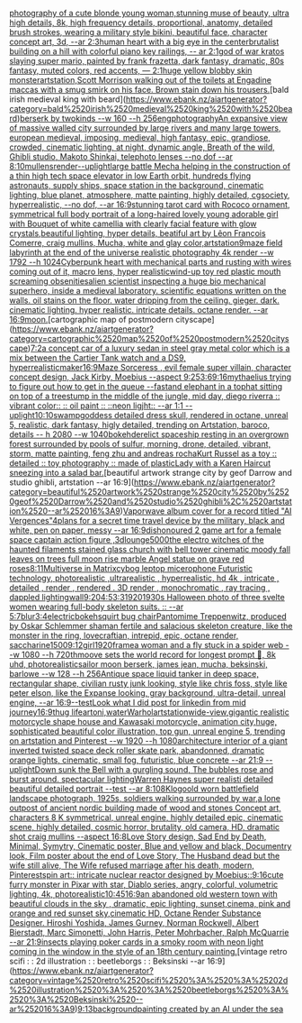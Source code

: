 [photography of a cute blonde young woman,stunning muse of beauty, ultra high details, 8k, high frequency details, proportional, anatomy, detailed brush strokes, wearing a military style bikini, beautiful face, character concept art, 3d, --ar 2:3](https://www.ebank.nz/aiartgenerator?category=photography%2520of%2520a%2520cute%2520blonde%2520young%2520woman%2Cstunning%2520muse%2520of%2520beauty%2C%2520ultra%2520high%2520details%2C%25208k%2C%2520high%2520frequency%2520details%2C%2520proportional%2C%2520anatomy%2C%2520detailed%2520brush%2520strokes%2C%2520wearing%2520a%2520military%2520style%2520bikini%2C%2520beautiful%2520face%2C%2520character%2520concept%2520art%2C%25203d%2C%2520--ar%25202%3A3)[human heart with a big eye in the center](https://www.ebank.nz/aiartgenerator?category=human%2520heart%2520with%2520a%2520big%2520eye%2520in%2520the%2520center)[brutalist building on a hill with colorful piano key railings, -- ar 2:1](https://www.ebank.nz/aiartgenerator?category=brutalist%2520building%2520on%2520a%2520hill%2520with%2520colorful%2520piano%2520key%2520railings%2C%2520--%2520ar%25202%3A1)[god of war kratos slaying super mario, painted by frank frazetta, dark fantasy, dramatic, 80s fantasy, muted colors, red accents, — 2:1](https://www.ebank.nz/aiartgenerator?category=god%2520of%2520war%2520kratos%2520slaying%2520super%2520mario%2C%2520painted%2520by%2520frank%2520frazetta%2C%2520dark%2520fantasy%2C%2520dramatic%2C%252080s%2520fantasy%2C%2520muted%2520colors%2C%2520red%2520accents%2C%2520%E2%80%94%25202%3A1)[huge yellow blobby skin monster](https://www.ebank.nz/aiartgenerator?category=huge%2520yellow%2520blobby%2520skin%2520monster)[artstation,](https://www.ebank.nz/aiartgenerator?category=artstation%2C)[Scott Morrison walking out of the toilets at Engadine maccas with a smug smirk on his face. Brown stain down his trousers.](https://www.ebank.nz/aiartgenerator?category=Scott%2520Morrison%2520walking%2520out%2520of%2520the%2520toilets%2520at%2520Engadine%2520maccas%2520with%2520a%2520smug%2520smirk%2520on%2520his%2520face.%2520Brown%2520stain%2520down%2520his%2520trousers.)[bald irish medieval king with beard](https://www.ebank.nz/aiartgenerator?category=bald%2520irish%2520medieval%2520king%2520with%2520beard)[berserk by twokinds --w 160 --h 256](https://www.ebank.nz/aiartgenerator?category=berserk%2520by%2520twokinds%2520--w%2520160%2520--h%2520256)[eng](https://www.ebank.nz/aiartgenerator?category=eng)[photography](https://www.ebank.nz/aiartgenerator?category=photography)[An expansive view of massive walled city surrounded by large rivers and many large towers, european medieval, imposing, medieval, high fantasy, epic, grandiose, crowded, cinematic lighting, at night, dynamic angle, Breath of the wild, Ghibli studio, Makoto Shinkai, telephoto lenses --no dof --ar 8:10](https://www.ebank.nz/aiartgenerator?category=An%2520expansive%2520view%2520of%2520massive%2520walled%2520city%2520surrounded%2520by%2520large%2520rivers%2520and%2520many%2520large%2520towers%2C%2520european%2520medieval%2C%2520imposing%2C%2520medieval%2C%2520high%2520fantasy%2C%2520epic%2C%2520grandiose%2C%2520crowded%2C%2520cinematic%2520lighting%2C%2520at%2520night%2C%2520dynamic%2520angle%2C%2520Breath%2520of%2520the%2520wild%2C%2520Ghibli%2520studio%2C%2520Makoto%2520Shinkai%2C%2520telephoto%2520lenses%2520--no%2520dof%2520--ar%25208%3A10)[mullens](https://www.ebank.nz/aiartgenerator?category=mullens)[render](https://www.ebank.nz/aiartgenerator?category=render)[--uplight](https://www.ebank.nz/aiartgenerator?category=--uplight)[large battle Mecha helping in the construction of a thin high tech space elevator in low Earth orbit, hundreds flying astronauts, supply ships, space station in the background, cinematic lighting, blue planet, atmosphere, matte painting, highly detailed, cgsociety, hyperrealistic, --no dof, --ar 16:9](https://www.ebank.nz/aiartgenerator?category=large%2520battle%2520Mecha%2520helping%2520in%2520the%2520construction%2520of%2520a%2520thin%2520high%2520tech%2520space%2520elevator%2520in%2520low%2520Earth%2520orbit%2C%2520hundreds%2520flying%2520astronauts%2C%2520supply%2520ships%2C%2520space%2520station%2520in%2520the%2520background%2C%2520cinematic%2520lighting%2C%2520blue%2520planet%2C%2520atmosphere%2C%2520matte%2520painting%2C%2520highly%2520detailed%2C%2520cgsociety%2C%2520hyperrealistic%2C%2520--no%2520dof%2C%2520--ar%252016%3A9)[stunning tarot card with Rococo ornament, symmetrical full body portrait of a long-haired lovely young adorable girl with Bouquet of white camellia with clearly facial feature with glow crystals,beautiful lighting, hyper details, beatiful art by Lêon François Comerre, craig mullins, Mucha, white and glay color,artstation](https://www.ebank.nz/aiartgenerator?category=stunning%2520tarot%2520card%2520with%2520Rococo%2520ornament%2C%2520symmetrical%2520full%2520body%2520portrait%2520of%2520a%2520long-haired%2520lovely%2520young%2520adorable%2520girl%2520with%2520Bouquet%2520of%2520white%2520camellia%2520with%2520clearly%2520facial%2520feature%2520with%2520glow%2520crystals%2Cbeautiful%2520lighting%2C%2520hyper%2520details%2C%2520beatiful%2520art%2520by%2520L%C3%AAon%2520Fran%C3%A7ois%2520Comerre%2C%2520craig%2520mullins%2C%2520Mucha%2C%2520white%2520and%2520glay%2520color%2Cartstation)[9](https://www.ebank.nz/aiartgenerator?category=9)[maze field labyrinth at the end of the universe realistic photography 4k render  --w 1792 --h 1024](https://www.ebank.nz/aiartgenerator?category=maze%2520field%2520labyrinth%2520at%2520the%2520end%2520of%2520the%2520universe%2520realistic%2520photography%25204k%2520render%2520%2520--w%25201792%2520--h%25201024)[Cyberpunk heart with mechanical parts and rusting with wires coming out of it, macro lens, hyper realistic](https://www.ebank.nz/aiartgenerator?category=Cyberpunk%2520heart%2520with%2520mechanical%2520parts%2520and%2520rusting%2520with%2520wires%2520coming%2520out%2520of%2520it%2C%2520macro%2520lens%2C%2520hyper%2520realistic)[wind-up toy red plastic mouth screaming obsenities](https://www.ebank.nz/aiartgenerator?category=wind-up%2520toy%2520red%2520plastic%2520mouth%2520screaming%2520obsenities)[alien scientist inspecting a huge bio mechanical superhero, inside a medieval laboratory. scientific equations written on the walls. oil stains on the floor. water dripping from the ceiling. gieger. dark. cinematic lighting. hyper realistic. intricate details. octane render. --ar 16:9](https://www.ebank.nz/aiartgenerator?category=alien%2520scientist%2520inspecting%2520a%2520huge%2520bio%2520mechanical%2520superhero%2C%2520inside%2520a%2520medieval%2520laboratory.%2520scientific%2520equations%2520written%2520on%2520the%2520walls.%2520oil%2520stains%2520on%2520the%2520floor.%2520water%2520dripping%2520from%2520the%2520ceiling.%2520gieger.%2520dark.%2520cinematic%2520lighting.%2520hyper%2520realistic.%2520intricate%2520details.%2520octane%2520render.%2520--ar%252016%3A9)[moon.](https://www.ebank.nz/aiartgenerator?category=moon.)[cartographic map of postmodern cityscape](https://www.ebank.nz/aiartgenerator?category=cartographic%2520map%2520of%2520postmodern%2520cityscape)[7:2](https://www.ebank.nz/aiartgenerator?category=7%3A2)[a concept car of a luxury sedan in steel gray metal color which is a mix between the Cartier Tank watch and a DS9, hyperrealistic](https://www.ebank.nz/aiartgenerator?category=a%2520concept%2520car%2520of%2520a%2520luxury%2520sedan%2520in%2520steel%2520gray%2520metal%2520color%2520which%2520is%2520a%2520mix%2520between%2520the%2520Cartier%2520Tank%2520watch%2520and%2520a%2520DS9%2C%2520hyperrealistic)[maker](https://www.ebank.nz/aiartgenerator?category=maker)[16:9](https://www.ebank.nz/aiartgenerator?category=16%3A9)[Maze Sorceress , evil female super villain, character concept design, Jack Kirby, Moebius --aspect 9:25](https://www.ebank.nz/aiartgenerator?category=Maze%2520Sorceress%2520%2C%2520evil%2520female%2520super%2520villain%2C%2520character%2520concept%2520design%2C%2520Jack%2520Kirby%2C%2520Moebius%2520--aspect%25209%3A25)[3:6](https://www.ebank.nz/aiartgenerator?category=3%3A6)[9:16](https://www.ebank.nz/aiartgenerator?category=9%3A16)[myth](https://www.ebank.nz/aiartgenerator?category=myth)[aelius trying to figure out how to get in the queue --fast](https://www.ebank.nz/aiartgenerator?category=aelius%2520trying%2520to%2520figure%2520out%2520how%2520to%2520get%2520in%2520the%2520queue%2520--fast)[and elephant in a tophat sitting on top of a treestump in the middle of the jungle, mid day, diego riverra :: vibrant color:: :: oil paint :: ::neon ligjht:: --ar 1:1 --uplight](https://www.ebank.nz/aiartgenerator?category=and%2520elephant%2520in%2520a%2520tophat%2520sitting%2520on%2520top%2520of%2520a%2520treestump%2520in%2520the%2520middle%2520of%2520the%2520jungle%2C%2520mid%2520day%2C%2520diego%2520riverra%2520%3A%3A%2520vibrant%2520color%3A%3A%2520%3A%3A%2520oil%2520paint%2520%3A%3A%2520%3A%3Aneon%2520ligjht%3A%3A%2520--ar%25201%3A1%2520--uplight)[10:10](https://www.ebank.nz/aiartgenerator?category=10%3A10)[swamp](https://www.ebank.nz/aiartgenerator?category=swamp)[goddess detailed dress skull, rendered in octane, unreal 5, realistic, dark fantasy, higly detailed, trending on Artstation, baroco, details -- h 2080 --w 1040](https://www.ebank.nz/aiartgenerator?category=goddess%2520detailed%2520dress%2520skull%2C%2520rendered%2520in%2520octane%2C%2520unreal%25205%2C%2520realistic%2C%2520dark%2520fantasy%2C%2520higly%2520detailed%2C%2520trending%2520on%2520Artstation%2C%2520baroco%2C%2520details%2520--%2520h%25202080%2520--w%25201040)[bokeh](https://www.ebank.nz/aiartgenerator?category=bokeh)[derelict spaceship resting in an overgrown forest surrounded by pools of sulfur, morning, drone, detailed, vibrant, storm, matte painting, feng zhu and andreas rocha](https://www.ebank.nz/aiartgenerator?category=derelict%2520spaceship%2520resting%2520in%2520an%2520overgrown%2520forest%2520surrounded%2520by%2520pools%2520of%2520sulfur%2C%2520morning%2C%2520drone%2C%2520detailed%2C%2520vibrant%2C%2520storm%2C%2520matte%2520painting%2C%2520feng%2520zhu%2520and%2520andreas%2520rocha)[Kurt Russel as a toy :: detailed :: toy photography :: made of plastic](https://www.ebank.nz/aiartgenerator?category=Kurt%2520Russel%2520as%2520a%2520toy%2520%3A%3A%2520detailed%2520%3A%3A%2520toy%2520photography%2520%3A%3A%2520made%2520of%2520plastic)[Lady with a Karen Haircut sneezing into a salad bar.](https://www.ebank.nz/aiartgenerator?category=Lady%2520with%2520a%2520Karen%2520Haircut%2520sneezing%2520into%2520a%2520salad%2520bar.)[beautiful artwork strange city by geof Darrow and studio ghibli, artstation --ar 16:9](https://www.ebank.nz/aiartgenerator?category=beautiful%2520artwork%2520strange%2520city%2520by%2520geof%2520Darrow%2520and%2520studio%2520ghibli%2C%2520artstation%2520--ar%252016%3A9)[Vaporwave album cover for a record titled "AI Vergences"](https://www.ebank.nz/aiartgenerator?category=Vaporwave%2520album%2520cover%2520for%2520a%2520record%2520titled%2520%22AI%2520Vergences%22)[4](https://www.ebank.nz/aiartgenerator?category=4)[plans for a secret time travel device by the military, black and white, pen on paper, messy --ar 16:9](https://www.ebank.nz/aiartgenerator?category=plans%2520for%2520a%2520secret%2520time%2520travel%2520device%2520by%2520the%2520military%2C%2520black%2520and%2520white%2C%2520pen%2520on%2520paper%2C%2520messy%2520--ar%252016%3A9)[dishonoured 2  game art for a female space captain action figure ,3d](https://www.ebank.nz/aiartgenerator?category=dishonoured%25202%2520%2520game%2520art%2520for%2520a%2520female%2520space%2520captain%2520action%2520figure%2520%2C3d)[lounge](https://www.ebank.nz/aiartgenerator?category=lounge)[5000](https://www.ebank.nz/aiartgenerator?category=5000)[the electro  witches of the haunted filaments  stained glass church with bell tower cinematic moody fall leaves on trees full moon rise marble Angel statue on grave red roses](https://www.ebank.nz/aiartgenerator?category=the%2520electro%2520%2520witches%2520of%2520the%2520haunted%2520filaments%2520%2520stained%2520glass%2520church%2520with%2520bell%2520tower%2520cinematic%2520moody%2520fall%2520leaves%2520on%2520trees%2520full%2520moon%2520rise%2520marble%2520Angel%2520statue%2520on%2520grave%2520red%2520roses)[8:11](https://www.ebank.nz/aiartgenerator?category=8%3A11)[Multiverse in Matrix](https://www.ebank.nz/aiartgenerator?category=Multiverse%2520in%2520Matrix)[cybog leptop micerophone Futuristic technology, photorealistic ,ultrarealistic , hyperrealistic, hd 4k , intricate , detailed , render , rendered . 3D render , monochromatic , ray tracing , dappled lighting](https://www.ebank.nz/aiartgenerator?category=cybog%2520leptop%2520micerophone%2520Futuristic%2520technology%2C%2520photorealistic%2520%2Cultrarealistic%2520%2C%2520hyperrealistic%2C%2520hd%25204k%2520%2C%2520intricate%2520%2C%2520detailed%2520%2C%2520render%2520%2C%2520rendered%2520.%25203D%2520render%2520%2C%2520monochromatic%2520%2C%2520ray%2520tracing%2520%2C%2520dappled%2520lighting)[wall](https://www.ebank.nz/aiartgenerator?category=wall)[9:20](https://www.ebank.nz/aiartgenerator?category=9%3A20)[4:5](https://www.ebank.nz/aiartgenerator?category=4%3A5)[3:3](https://www.ebank.nz/aiartgenerator?category=3%3A3)[1920](https://www.ebank.nz/aiartgenerator?category=1920)[1930s Halloween photo of three svelte women wearing full-body skeleton suits. :: --ar 5:7](https://www.ebank.nz/aiartgenerator?category=1930s%2520Halloween%2520photo%2520of%2520three%2520svelte%2520women%2520wearing%2520full-body%2520skeleton%2520suits.%2520%3A%3A%2520--ar%25205%3A7)[blur](https://www.ebank.nz/aiartgenerator?category=blur)[3:4](https://www.ebank.nz/aiartgenerator?category=3%3A4)[electric](https://www.ebank.nz/aiartgenerator?category=electric)[bokeh](https://www.ebank.nz/aiartgenerator?category=bokeh)[squirt bug chair](https://www.ebank.nz/aiartgenerator?category=squirt%2520bug%2520chair)[Pantomime Treppenwitz, produced by Oskar Schlemmer shaman  fertile and salacious skeleton creature, like the monster in the ring, lovecraftian, intrepid, epic, octane render, saccharine](https://www.ebank.nz/aiartgenerator?category=Pantomime%2520Treppenwitz%2C%2520produced%2520by%2520Oskar%2520Schlemmer%2520shaman%2520%2520fertile%2520and%2520salacious%2520skeleton%2520creature%2C%2520like%2520the%2520monster%2520in%2520the%2520ring%2C%2520lovecraftian%2C%2520intrepid%2C%2520epic%2C%2520octane%2520render%2C%2520saccharine)[1500](https://www.ebank.nz/aiartgenerator?category=1500)[9:12](https://www.ebank.nz/aiartgenerator?category=9%3A12)[girl](https://www.ebank.nz/aiartgenerator?category=girl)[1920](https://www.ebank.nz/aiartgenerator?category=1920)[frame](https://www.ebank.nz/aiartgenerator?category=frame)[a woman and a fly stuck in a spider web --w 1080 --h 720](https://www.ebank.nz/aiartgenerator?category=a%2520woman%2520and%2520a%2520fly%2520stuck%2520in%2520a%2520spider%2520web%2520--w%25201080%2520--h%2520720)[thmoove sets the world record for longest prompt 🤣, 8k uhd, photorealistic](https://www.ebank.nz/aiartgenerator?category=thmoove%2520sets%2520the%2520world%2520record%2520for%2520longest%2520prompt%2520%F0%9F%A4%A3%2C%25208k%2520uhd%2C%2520photorealistic)[sailor moon berserk, james jean, mucha, beksinski, barlowe --w 128 --h 256](https://www.ebank.nz/aiartgenerator?category=sailor%2520moon%2520berserk%2C%2520james%2520jean%2C%2520mucha%2C%2520beksinski%2C%2520barlowe%2520--w%2520128%2520--h%2520256)[Antique space liquid tanker in deep space, rectangular shape, civilian rusty junk looking, style like chris foss, style like peter elson, like the Expanse looking, gray background, ultra-detail, unreal engine, --ar 16:9](https://www.ebank.nz/aiartgenerator?category=Antique%2520space%2520liquid%2520tanker%2520in%2520deep%2520space%2C%2520rectangular%2520shape%2C%2520civilian%2520rusty%2520junk%2520looking%2C%2520style%2520like%2520chris%2520foss%2C%2520style%2520like%2520peter%2520elson%2C%2520like%2520the%2520Expanse%2520looking%2C%2520gray%2520background%2C%2520ultra-detail%2C%2520unreal%2520engine%2C%2520--ar%252016%3A9)[--test](https://www.ebank.nz/aiartgenerator?category=--test)[Look what I did post for linkedin from mid journey](https://www.ebank.nz/aiartgenerator?category=Look%2520what%2520I%2520did%2520post%2520for%2520linkedin%2520from%2520mid%2520journey)[16:9](https://www.ebank.nz/aiartgenerator?category=16%3A9)[thug life](https://www.ebank.nz/aiartgenerator?category=thug%2520life)[art](https://www.ebank.nz/aiartgenerator?category=art)[oni,water](https://www.ebank.nz/aiartgenerator?category=oni%2Cwater)[Warhol](https://www.ebank.nz/aiartgenerator?category=Warhol)[artstation](https://www.ebank.nz/aiartgenerator?category=artstation)[wide-view,gigantic realistic motorcycle shape house and Kawasaki motorcycle, animation city,huge, sophisticated beautiful color illustration, top gun, unreal engine 5, trending on artstation and Pinterest --w 1920 --h 1080](https://www.ebank.nz/aiartgenerator?category=wide-view%2Cgigantic%2520realistic%2520motorcycle%2520shape%2520house%2520and%2520Kawasaki%2520motorcycle%2C%2520animation%2520city%2Chuge%2C%2520sophisticated%2520beautiful%2520color%2520illustration%2C%2520top%2520gun%2C%2520unreal%2520engine%25205%2C%2520trending%2520on%2520artstation%2520and%2520Pinterest%2520--w%25201920%2520--h%25201080)[architecture interior of a giant inverted twisted space deck roller skate park, abandonned, dramatic orange lights, cinematic, small fog, futuristic, blue concrete --ar 21:9 --uplight](https://www.ebank.nz/aiartgenerator?category=architecture%2520interior%2520of%2520a%2520giant%2520inverted%2520twisted%2520space%2520deck%2520roller%2520skate%2520park%2C%2520abandonned%2C%2520dramatic%2520orange%2520lights%2C%2520cinematic%2C%2520small%2520fog%2C%2520futuristic%2C%2520blue%2520concrete%2520--ar%252021%3A9%2520--uplight)[Down sunk the Bell with a gurgling sound, The bubbles rose and burst around. spectacular lighting](https://www.ebank.nz/aiartgenerator?category=Down%2520sunk%2520the%2520Bell%2520with%2520a%2520gurgling%2520sound%2C%2520The%2520bubbles%2520rose%2520and%2520burst%2520around.%2520spectacular%2520lighting)[Warren Haynes super realisti  detailed beautiful detailed portrait --test --ar 8:10](https://www.ebank.nz/aiartgenerator?category=Warren%2520Haynes%2520super%2520realisti%2520%2520detailed%2520beautiful%2520detailed%2520portrait%2520--test%2520--ar%25208%3A10)[8K](https://www.ebank.nz/aiartgenerator?category=8K)[logo](https://www.ebank.nz/aiartgenerator?category=logo)[old worn battlefield landscape photograph, 1925s, soldiers walking surrounded by war,a lone outpost of ancient nordic building made of wood and stones Concept art, characters 8 K symmetrical, unreal engine, highly detailed  epic, cinematic scene, highly detailed, cosmic horror, brutality, old camera, HD, dramatic shot craig mullins --aspect 16:8](https://www.ebank.nz/aiartgenerator?category=old%2520worn%2520battlefield%2520landscape%2520photograph%2C%25201925s%2C%2520soldiers%2520walking%2520surrounded%2520by%2520war%2Ca%2520lone%2520outpost%2520of%2520ancient%2520nordic%2520building%2520made%2520of%2520wood%2520and%2520stones%2520Concept%2520art%2C%2520characters%25208%2520K%2520symmetrical%2C%2520unreal%2520engine%2C%2520highly%2520detailed%2520%2520epic%2C%2520cinematic%2520scene%2C%2520highly%2520detailed%2C%2520cosmic%2520horror%2C%2520brutality%2C%2520old%2520camera%2C%2520HD%2C%2520dramatic%2520shot%2520craig%2520mullins%2520--aspect%252016%3A8)[Love Story design, Sad End by Death, Minimal, Symytry, Cinematic poster, Blue and yellow and black, Documentry look, Film poster about the end of Love Story, The Husband dead but the wife still alive, The Wife refused marriage after his death, modern, Pinterest](https://www.ebank.nz/aiartgenerator?category=Love%2520Story%2520design%2C%2520Sad%2520End%2520by%2520Death%2C%2520Minimal%2C%2520Symytry%2C%2520Cinematic%2520poster%2C%2520Blue%2520and%2520yellow%2520and%2520black%2C%2520Documentry%2520look%2C%2520Film%2520poster%2520about%2520the%2520end%2520of%2520Love%2520Story%2C%2520The%2520Husband%2520dead%2520but%2520the%2520wife%2520still%2520alive%2C%2520The%2520Wife%2520refused%2520marriage%2520after%2520his%2520death%2C%2520modern%2C%2520Pinterest)[spin art:: intricate nuclear reactor designed by Moebius::](https://www.ebank.nz/aiartgenerator?category=spin%2520art%3A%3A%2520intricate%2520nuclear%2520reactor%2520designed%2520by%2520Moebius%3A%3A)[9:16](https://www.ebank.nz/aiartgenerator?category=9%3A16)[cute furry monster in Pixar with star, Diablo series, angry, colorful, volumetric lighting, 4k, photorealistic](https://www.ebank.nz/aiartgenerator?category=cute%2520furry%2520monster%2520in%2520Pixar%2520with%2520star%2C%2520Diablo%2520series%2C%2520angry%2C%2520colorful%2C%2520volumetric%2520lighting%2C%25204k%2C%2520photorealistic)[10:45](https://www.ebank.nz/aiartgenerator?category=10%3A45)[16:9](https://www.ebank.nz/aiartgenerator?category=16%3A9)[an abandoned old western town with beautiful clouds  in the sky , dramatic, epic lighting, sunset,cinema, pink and orange and red sunset sky,cinematic HD, Octane Render Substance Designer. Hiroshi Yoshida, James Gurney, Norman Rockwell, Albert Bierstadt, Marc Simonetti, John Harris, Peter Mohrbacher, Ralph McQuarrie --ar 21:9](https://www.ebank.nz/aiartgenerator?category=an%2520abandoned%2520old%2520western%2520town%2520with%2520beautiful%2520clouds%2520%2520in%2520the%2520sky%2520%2C%2520dramatic%2C%2520epic%2520lighting%2C%2520sunset%2Ccinema%2C%2520pink%2520and%2520orange%2520and%2520red%2520sunset%2520sky%2Ccinematic%2520HD%2C%2520Octane%2520Render%2520Substance%2520Designer.%2520Hiroshi%2520Yoshida%2C%2520James%2520Gurney%2C%2520Norman%2520Rockwell%2C%2520Albert%2520Bierstadt%2C%2520Marc%2520Simonetti%2C%2520John%2520Harris%2C%2520Peter%2520Mohrbacher%2C%2520Ralph%2520McQuarrie%2520--ar%252021%3A9)[insects playing poker cards in a smoky room with neon light coming in the window in the style of an 18th century painting.](https://www.ebank.nz/aiartgenerator?category=insects%2520playing%2520poker%2520cards%2520in%2520a%2520smoky%2520room%2520with%2520neon%2520light%2520coming%2520in%2520the%2520window%2520in%2520the%2520style%2520of%2520an%252018th%2520century%2520painting.)[vintage retro scifi : : 2d illustration : : beetleborgs : : Beksinski --ar 16:9](https://www.ebank.nz/aiartgenerator?category=vintage%2520retro%2520scifi%2520%3A%2520%3A%25202d%2520illustration%2520%3A%2520%3A%2520beetleborgs%2520%3A%2520%3A%2520Beksinski%2520--ar%252016%3A9)[9:13](https://www.ebank.nz/aiartgenerator?category=9%3A13)[background](https://www.ebank.nz/aiartgenerator?category=background)[painting created by an AI under the sea](https://www.ebank.nz/aiartgenerator?category=painting%2520created%2520by%2520an%2520AI%2520under%2520the%2520sea)